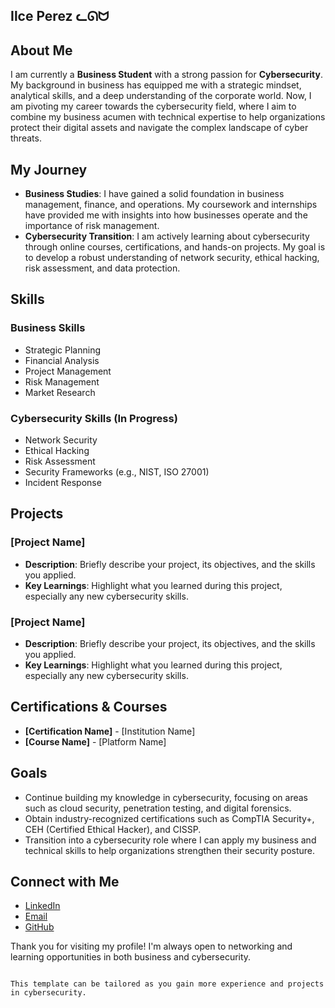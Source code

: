 ## Ilce Perez ᓚᘏᗢ

## About Me
I am currently a **Business Student** with a strong passion for **Cybersecurity**. My background in business has equipped me with a strategic mindset, analytical skills, and a deep understanding of the corporate world. Now, I am pivoting my career towards the cybersecurity field, where I aim to combine my business acumen with technical expertise to help organizations protect their digital assets and navigate the complex landscape of cyber threats.

## My Journey
- **Business Studies**: I have gained a solid foundation in business management, finance, and operations. My coursework and internships have provided me with insights into how businesses operate and the importance of risk management.
- **Cybersecurity Transition**: I am actively learning about cybersecurity through online courses, certifications, and hands-on projects. My goal is to develop a robust understanding of network security, ethical hacking, risk assessment, and data protection.

## Skills
### Business Skills
- Strategic Planning
- Financial Analysis
- Project Management
- Risk Management
- Market Research

### Cybersecurity Skills (In Progress)
- Network Security
- Ethical Hacking
- Risk Assessment
- Security Frameworks (e.g., NIST, ISO 27001)
- Incident Response

## Projects
### [Project Name]
- **Description**: Briefly describe your project, its objectives, and the skills you applied.
- **Key Learnings**: Highlight what you learned during this project, especially any new cybersecurity skills.

### [Project Name]
- **Description**: Briefly describe your project, its objectives, and the skills you applied.
- **Key Learnings**: Highlight what you learned during this project, especially any new cybersecurity skills.

## Certifications & Courses
- **[Certification Name]** - [Institution Name]
- **[Course Name]** - [Platform Name]

## Goals
- Continue building my knowledge in cybersecurity, focusing on areas such as cloud security, penetration testing, and digital forensics.
- Obtain industry-recognized certifications such as CompTIA Security+, CEH (Certified Ethical Hacker), and CISSP.
- Transition into a cybersecurity role where I can apply my business and technical skills to help organizations strengthen their security posture.

## Connect with Me
- [LinkedIn](https://www.linkedin.com/in/your-profile)
- [Email](mailto:your.email@example.com)
- [GitHub](https://github.com/your-github-profile)

Thank you for visiting my profile! I'm always open to networking and learning opportunities in both business and cybersecurity.
```

This template can be tailored as you gain more experience and projects in cybersecurity.
